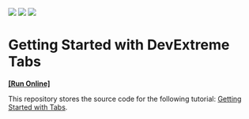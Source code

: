 <!-- default badges list -->
![](https://img.shields.io/endpoint?url=https://codecentral.devexpress.com/api/v1/VersionRange/505325275/21.2.4%2B)
[![](https://img.shields.io/badge/Open_in_DevExpress_Support_Center-FF7200?style=flat-square&logo=DevExpress&logoColor=white)](https://supportcenter.devexpress.com/ticket/details/T1096759)
[![](https://img.shields.io/badge/📖_How_to_use_DevExpress_Examples-e9f6fc?style=flat-square)](https://docs.devexpress.com/GeneralInformation/403183)
<!-- default badges end -->
# Getting Started with DevExtreme Tabs
<!-- run online -->
**[[Run Online]](https://codecentral.devexpress.com/505325275/)**
<!-- run online end -->

This repository stores the source code for the following tutorial: [Getting Started with Tabs](https://js.devexpress.com/Documentation/Guide/UI_Components/Tabs/Getting_Started_with_Tabs/).
